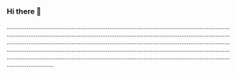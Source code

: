 ### Hi there 👋

......................................................................................................................................................................................................................................................................................................................................................................................................................................................................................................................................................................................................................................................................